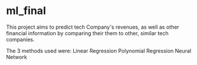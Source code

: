 # ml_final

This project aims to predict tech Company's revenues, as well as other financial information by comparing their them to other, similar tech companies.

The 3 methods used were:
Linear Regression
Polynomial Regression
Neural Network
